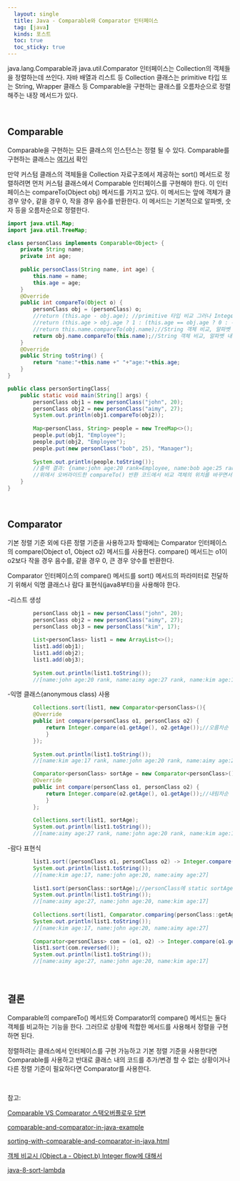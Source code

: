 ```yaml
---
  layout: single
  title: Java - Comparable와 Comparator 인터페이스
  tag: [java]
  kinds: 포스트
  toc: true
  toc_sticky: true
---
```


java.lang.Comparable과 java.util.Comparator 인터페이스는 Collection의 객체들을 정렬하는데 쓰인다. 자바 배열과 리스트 등 Collection 클래스는 primitive 타입 또는 String, Wrapper 클래스 등 Comparable을 구현하는 클래스를 오름차순으로 정렬해주는 내장 메서드가 있다. 

<br>

## Comparable 

Comparable을 구현하는 모든 클래스의 인스턴스는 정렬 될 수 있다. Comparable를 구현하는 클래스는 [여기서](https://docs.oracle.com/javase/8/docs/api/java/lang/Comparable.html) 확인

만약 커스텀 클래스의 객체들을 Collection 자료구조에서 제공하는 sort() 메서드로 정렬하려면 먼저 커스텀 클래스에서 Comparable 인터페이스를 구현해야 한다. 이 인터페이스는 compareTo(Object obj) 메서드를 가지고 있다. 이 메서드는 앞에 객체가 클 경우 양수, 같을 경우 0, 작을 경우 음수를 반환한다. 이 메서드는 기본적으로 알파벳, 숫자 등을 오름차순으로 정렬한다.

```java
import java.util.Map;
import java.util.TreeMap;

class personClass implements Comparable<Object> {
	private String name;
	private int age;
	
	public personClass(String name, int age) {
		this.name = name;
		this.age = age;
	}
	@Override
	public int compareTo(Object o) {
		personClass obj = (personClass) o;
		//return (this.age - obj.age); //primitive 타입 비교 그러나 Integer overflow 발생 가능성 있음
        //return (this.age > obj.age ? 1 : (this.age == obj.age ? 0 : -1)) //삼항식으로 대체
		//return this.name.compareTo(obj.name);//String 객체 비교, 알파벳 오름차순
		return obj.name.compareTo(this.name);//String 객체 비교, 알파벳 내림차순
	}
	@Override
	public String toString() {
		return "name:"+this.name +" "+"age:"+this.age;
	}
}

public class personSortingClass{
	public static void main(String[] args) {
		personClass obj1 = new personClass("john", 20);
		personClass obj2 = new personClass("aimy", 27);
		System.out.println(obj1.compareTo(obj2));
		
		Map<personClass, String> people = new TreeMap<>();
		people.put(obj1, "Employee");
		people.put(obj2, "Employee");
		people.put(new personClass("bob", 25), "Manager");
		
		System.out.println(people.toString()); 
		//출력 결과: {name:john age:20 rank=Employee, name:bob age:25 rank=Manager, name:aimy age:27 rank=Employee}
		//위에서 오버라이드한 compareTo() 반환 코드에서 비교 객체의 위치를 바꾸면서 내림차순으로 정렬됨
	}
}
```

<br>

## Comparator 

기본 정렬 기준 외에 다른 정렬 기준을 사용하고자 할때에는 Comparator 인터페이스의 compare(Object o1, Object o2) 메서드를 사용한다. compare() 메서드는 o1이 o2보다 작을 경우 음수를, 같을 경우 0, 큰 경우 양수를 반환한다.

Comparator 인터페이스의 compare() 메서드를 sort() 메서드의 파라미터로 전달하기 위해서 익명 클래스나 람다 표현식(java8부터)을 사용해야 한다.

-리스트 생성

```java
		personClass obj1 = new personClass("john", 20);
		personClass obj2 = new personClass("aimy", 27);
		personClass obj3 = new personClass("kim", 17);
		
		List<personClass> list1 = new ArrayList<>();
		list1.add(obj1);
		list1.add(obj2);
		list1.add(obj3);
		
		System.out.println(list1.toString());
		//[name:john age:20 rank, name:aimy age:27 rank, name:kim age:17 rank]
```



-익명 클래스(anonymous class) 사용

```java
	    Collections.sort(list1, new Comparator<personClass>(){
		@Override
		public int compare(personClass o1, personClass o2) {
			return Integer.compare(o1.getAge(), o2.getAge());//오름차순
			}
		});
		
		System.out.println(list1.toString());
		//[name:kim age:17 rank, name:john age:20 rank, name:aimy age:27 rank]

		Comparator<personClass> sortAge = new Comparator<personClass>(){
		@Override
		public int compare(personClass o1, personClass o2) {
			return Integer.compare(o2.getAge(), o1.getAge());//내림차순
			}
		};
		
		Collections.sort(list1, sortAge);
		System.out.println(list1.toString());
		//[name:aimy age:27 rank, name:john age:20 rank, name:kim age:17 rank]
```

-람다 표현식

```java
		list1.sort((personClass o1, personClass o2) -> Integer.compare(o1.getAge(), o2.getAge()));
		System.out.println(list1.toString());
		//[name:kim age:17, name:john age:20, name:aimy age:27]
		
		list1.sort(personClass::sortAge);//personClass에 static sortAge()
		System.out.println(list1.toString());
		//[name:aimy age:27, name:john age:20, name:kim age:17]
		
		Collections.sort(list1, Comparator.comparing(personClass::getAge));
		System.out.println(list1.toString());
		//[name:kim age:17, name:john age:20, name:aimy age:27]
		
		Comparator<personClass> com = (o1, o2) -> Integer.compare(o1.getAge(), o2.getAge());
		list1.sort(com.reversed());
		System.out.println(list1.toString());
		//[name:aimy age:27, name:john age:20, name:kim age:17]
```

<br>

## 결론

Comparable의 compareTo() 메서드와 Comparator의 compare() 메서드는 둘다 객체를 비교하는 기능을 한다. 그러므로 상황에 적합한 메서드를 사용해서 정렬을 구현하면 된다. 

정렬하려는 클래스에서 인터페이스를 구현 가능하고 기본 정렬 기준을 사용한다면 Comparable를 사용하고 반대로 클래스 내의 코드를 추가/변경 할 수 없는 상황이거나 다른 정렬 기준이 필요하다면 Comparator를 사용한다.

<br>

참고:

[Comparable VS Comparator 스택오버플로우 답변](https://stackoverflow.com/a/4108616/10999770)

[comparable-and-comparator-in-java-example](https://www.journaldev.com/780/comparable-and-comparator-in-java-example)

[sorting-with-comparable-and-comparator-in-java.html](https://www.javaworld.com/article/3323403/learn-java/java-challengers-5-sorting-with-comparable-and-comparator-in-java.html?page=2)

[객체 비교시 (Object.a - Object.b) Integer flow에 대해서](https://stackoverflow.com/questions/2728793/java-integer-compareto-why-use-comparison-vs-subtraction)

[java-8-sort-lambda](https://www.baeldung.com/java-8-sort-lambda)

